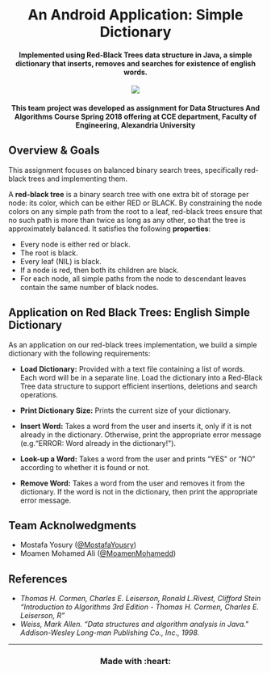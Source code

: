 <h1 align='center'>An Android Application: Simple Dictionary</h1>
<h4 align='center'>Implemented using Red-Black Trees data structure in Java, a simple dictionary that inserts, removes and searches for existence of english words.</h4>
<p align='center'> <img src="https://upload.wikimedia.org/wikipedia/commons/thumb/6/66/Red-black_tree_example.svg/500px-Red-black_tree_example.svg.png"/></p>
<h4 align='center'>This team project was developed as assignment for Data Structures And Algorithms Course Spring 2018 offering at CCE department, Faculty of Engineering, Alexandria University</h4>

## Overview & Goals
This assignment focuses on balanced binary search trees, specifically red-black trees and implementing them. 

A **red-black tree** is a binary search tree with one extra bit of storage per node: its color, which can be either RED or
BLACK. By constraining the node colors on any simple path from the root to a leaf, red-black trees ensure that no such path is more than twice as long as any other, so that the tree is approximately balanced.
It satisfies the following **properties**: 
- Every node is either red or black.
- The root is black.
- Every leaf (NIL) is black.
- If a node is red, then both its children are black.
- For each node, all simple paths from the node to descendant leaves contain the same number of black nodes.

## Application on Red Black Trees: English Simple Dictionary

As an application on our red-black trees implementation, we build a simple dictionary with the following requirements:
- **Load Dictionary:** Provided with a text file containing a list of words. Each word will be in a separate line. Load the dictionary into a Red-Black
Tree data structure to support efficient insertions, deletions and search operations.

- **Print Dictionary Size:** Prints the current size of your dictionary.

- **Insert Word:** Takes a word from the user and inserts it, only if it is not already in the dictionary. Otherwise, print the appropriate error message (e.g.“ERROR: Word already in the dictionary!").

- **Look-up a Word:** Takes a word from the user and prints “YES" or “NO" according to whether it is found or not.

- **Remove Word:** Takes a word from the user and removes it from the dictionary. If the word is not in the dictionary, then print the appropriate error message.

## Team Acknolwedgments
- Mostafa Yosury ([@MostafaYousry](https://github.com/MostafaYousry))
- Moamen Mohamed Ali ([@MoamenMohamedd](https://github.com/MoamenMohamedd))

## References

- *Thomas H. Cormen, Charles E. Leiserson, Ronald L.Rivest, Clifford Stein “Introduction to Algorithms 3rd Edition - Thomas H. Cormen, Charles E. Leiserson, R”*
- *Weiss, Mark Allen. “Data structures and algorithm analysis in Java." Addison-Wesley Long-man Publishing Co., Inc., 1998.*

---

<h3 align='center'>Made with :heart:</h3>
